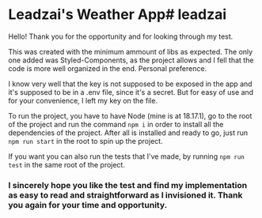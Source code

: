 # Leadzai's Weather App# leadzai

Hello! Thank you for the opportunity and for looking through my test.

This was created with the minimum ammount of libs as expected. The only one added was Styled-Components, as the project allows and I fell that the code is more well organized in the end. Personal preference.

I know very well that the key is not supposed to be exposed in the app and it's supposed to be in a .env file, since it's a secret. But for easy of use and for your convenience, I left my key on the file.

To run the project, you have to have Node (mine is at 18.17.1), go to the root of the project and run the command ```npm i``` in order to install all the dependencies of the project. After all is installed and ready to go, just run ```npm run start``` in the root to spin up the project.

If you want you can also run the tests that I've made, by running ```npm run test``` in the same root of the project.

### I sincerely hope you like the test and find my implementation as easy to read and straightforward as I invisioned it. Thank you again for your time and opportunity.